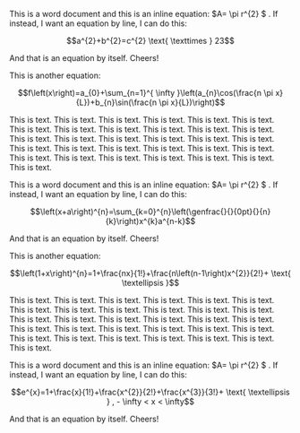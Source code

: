 This is a word document and this is an inline equation:  $A= \pi r^{2} $ . If instead, I want an equation by line, I can do this:

$$a^{2}+b^{2}=c^{2} \text{ \texttimes } 23$$

And that is an equation by itself. Cheers!

This is another equation:

$$f\left(x\right)=a_{0}+\sum_{n=1}^{ \infty }\left(a_{n}\cos(\frac{n \pi x}{L})+b_{n}\sin(\frac{n \pi x}{L})\right)$$

This is text. This is text. This is text. This is text. This is text. This is text. This is text. This is text. This is text. This is text. This is text. This is text. This is text. This is text. This is text. This is text. This is text. This is text. This is text. This is text. This is text. This is text. This is text. This is text. This is text. This is text. This is text. This is text. This is text. This is text. This is text.

This is a word document and this is an inline equation:  $A= \pi r^{2} $ . If instead, I want an equation by line, I can do this:

$$\left(x+a\right)^{n}=\sum_{k=0}^{n}\left(\genfrac{}{}{0pt}{}{n}{k}\right)x^{k}a^{n-k}$$

And that is an equation by itself. Cheers!

This is another equation:

$$\left(1+x\right)^{n}=1+\frac{nx}{1!}+\frac{n\left(n-1\right)x^{2}}{2!}+ \text{ \textellipsis }$$

This is text. This is text. This is text. This is text. This is text. This is text. This is text. This is text. This is text. This is text. This is text. This is text. This is text. This is text. This is text. This is text. This is text. This is text. This is text. This is text. This is text. This is text. This is text. This is text. This is text. This is text. This is text. This is text. This is text. This is text. This is text.

This is a word document and this is an inline equation:  $A= \pi r^{2} $ . If instead, I want an equation by line, I can do this:

$$e^{x}=1+\frac{x}{1!}+\frac{x^{2}}{2!}+\frac{x^{3}}{3!}+ \text{ \textellipsis } , - \infty  < x <  \infty$$

And that is an equation by itself. Cheers!